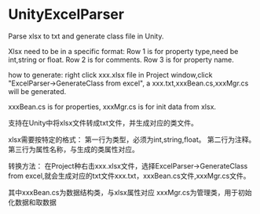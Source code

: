 # UnityExcelParser
Parse xlsx to txt and generate class file in Unity.

Xlsx need to be in a specific format:
Row 1 is for property type,need be int,string or float.
Row 2 is for comments.
Row 3 is for property name.

how to generate:
right click xxx.xlsx file in Project window,click "ExcelParser->GenerateClass from excel",
a xxx.txt,xxxBean.cs,xxxMgr.cs will be generated.

xxxBean.cs is for properties,
xxxMgr.cs is for init data from xlsx.


支持在Unity中将xlsx文件转成txt文件，并生成对应的类文件。

xlsx需要按特定的格式：
第一行为类型，必须为int,string,float。
第二行为注释。
第三行为属性名称，与生成的类属性对应。

转换方法：
在Project种右击xxx.xlsx文件，选择ExcelParser->GenerateClass from excel,就会生成对应的txt文件xxx.txt，xxxBean.cs文件,xxxMgr.cs文件。

其中xxxBean.cs为数据结构类，与xlsx属性对应
xxxMgr.cs为管理类，用于初始化数据和取数据


